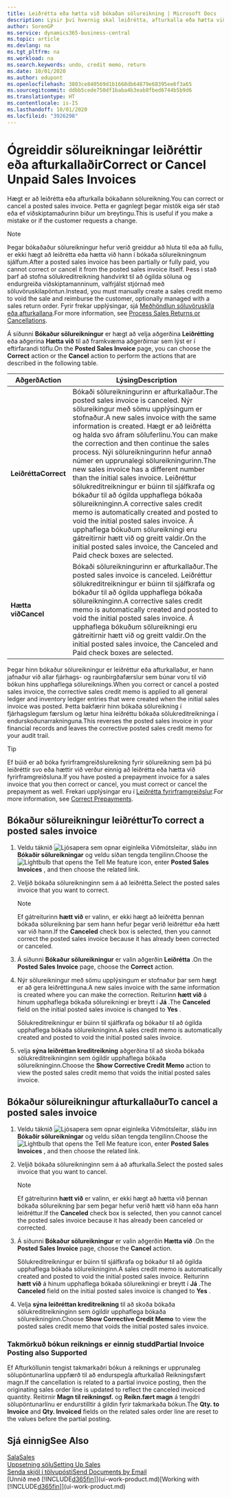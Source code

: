 ```yaml
---
title: Leiðrétta eða hætta við bókaðan sölureikning | Microsoft Docs
description: Lýsir því hvernig skal leiðrétta, afturkalla eða hætta við bókaðan sölureikning og jafna sölukreditreikning.
author: SorenGP
ms.service: dynamics365-business-central
ms.topic: article
ms.devlang: na
ms.tgt_pltfrm: na
ms.workload: na
ms.search.keywords: undo, credit memo, return
ms.date: 10/01/2020
ms.author: edupont
ms.openlocfilehash: 3803ce840569d1b1668db64879e68395ee6f3a65
ms.sourcegitcommit: ddbb5cede750df1baba4b3eab8fbed6744b5b9d6
ms.translationtype: HT
ms.contentlocale: is-IS
ms.lasthandoff: 10/01/2020
ms.locfileid: "3926298"
---
```

# <a name="correct-or-cancel-unpaid-sales-invoices"></a><span data-ttu-id="5234e-103">Ógreiddir sölureikningar leiðréttir eða afturkallaðir</span><span class="sxs-lookup"><span data-stu-id="5234e-103">Correct or Cancel Unpaid Sales Invoices</span></span>

<span data-ttu-id="5234e-104">Hægt er að leiðrétta eða afturkalla bókaðann sölureikning.</span><span class="sxs-lookup"><span data-stu-id="5234e-104">You can correct or cancel a posted sales invoice.</span></span> <span data-ttu-id="5234e-105">Þetta er gagnlegt þegar mistök eiga sér stað eða ef viðskiptamaðurinn biður um breytingu.</span><span class="sxs-lookup"><span data-stu-id="5234e-105">This is useful if you make a mistake or if the customer requests a change.</span></span>

> [!NOTE]  
> <span data-ttu-id="5234e-106">Þegar bókaðaður sölureikningur hefur verið greiddur að hluta til eða að fullu, er ekki hægt að leiðrétta eða hætta við hann í bókaða sölureikningnum sjálfum.</span><span class="sxs-lookup"><span data-stu-id="5234e-106">After a posted sales invoice has been partially or fully paid, you cannot correct or cancel it from the posted sales invoice itself.</span></span> <span data-ttu-id="5234e-107">Þess i stað þarf að stofna sölukreditreikning handvirkt til að ógilda söluna og endurgreiða viðskiptamanninum, valfrjálst stjórnað með söluvöruskilapöntun.</span><span class="sxs-lookup"><span data-stu-id="5234e-107">Instead, you must manually create a sales credit memo to void the sale and reimburse the customer, optionally managed with a sales return order.</span></span> <span data-ttu-id="5234e-108">Fyrir frekar upplýsingar, sjá [Meðhöndlun söluvöruskila eða afturkallana](sales-how-process-sales-returns-cancellations.md).</span><span class="sxs-lookup"><span data-stu-id="5234e-108">For more information, see [Process Sales Returns or Cancellations](sales-how-process-sales-returns-cancellations.md).</span></span>

<span data-ttu-id="5234e-109">Á síðunni **Bókaður sölureikningur** er hægt að velja aðgerðina **Leiðrétting** eða aðgerina **Hætta við** til að framkvæma aðgerðirnar sem lýst er í eftirfarandi töflu.</span><span class="sxs-lookup"><span data-stu-id="5234e-109">On the **Posted Sales Invoice** page, you can choose the **Correct** action or the **Cancel** action to perform the actions that are described in the following table.</span></span>

| <span data-ttu-id="5234e-110">Aðgerð</span><span class="sxs-lookup"><span data-stu-id="5234e-110">Action</span></span> | <span data-ttu-id="5234e-111">Lýsing</span><span class="sxs-lookup"><span data-stu-id="5234e-111">Description</span></span> |
| --- | --- |
| <span data-ttu-id="5234e-112">**Leiðrétta**</span><span class="sxs-lookup"><span data-stu-id="5234e-112">**Correct**</span></span> |<span data-ttu-id="5234e-113">Bókaði sölureikningurinn er afturkallaður.</span><span class="sxs-lookup"><span data-stu-id="5234e-113">The posted sales invoice is canceled.</span></span> <span data-ttu-id="5234e-114">Nýr sölureikingur með sömu upplýsingum er stofnaður.</span><span class="sxs-lookup"><span data-stu-id="5234e-114">A new sales invoice with the same information is created.</span></span> <span data-ttu-id="5234e-115">Hægt er að leiðrétta og halda svo áfram söluferlinu.</span><span class="sxs-lookup"><span data-stu-id="5234e-115">You can make the correction and then continue the sales process.</span></span> <span data-ttu-id="5234e-116">Nýi sölureikningurinn hefur annað númer en upprunalegi sölureikningurinn.</span><span class="sxs-lookup"><span data-stu-id="5234e-116">The new sales invoice has a different number than the initial sales invoice.</span></span> <span data-ttu-id="5234e-117">Leiðréttur sölukreditreikningur er búinn til sjálfkrafa og bókaður til að ógilda upphaflega bókaða sölureikninginn.</span><span class="sxs-lookup"><span data-stu-id="5234e-117">A corrective sales credit memo is automatically created and posted to void the initial posted sales invoice.</span></span> <span data-ttu-id="5234e-118">Á upphaflega bókuðum sölureikningi eru gátreitirnir  hætt við og  greitt valdir.</span><span class="sxs-lookup"><span data-stu-id="5234e-118">On the initial posted sales invoice, the Canceled and Paid check boxes are selected.</span></span> |
| <span data-ttu-id="5234e-119">**Hætta við**</span><span class="sxs-lookup"><span data-stu-id="5234e-119">**Cancel**</span></span> |<span data-ttu-id="5234e-120">Bókaði sölureikningurinn er afturkallaður.</span><span class="sxs-lookup"><span data-stu-id="5234e-120">The posted sales invoice is canceled.</span></span> <span data-ttu-id="5234e-121">Leiðréttur sölukreditreikningur er búinn til sjálfkrafa og bókaður til að ógilda upphaflega bókaða sölureikninginn.</span><span class="sxs-lookup"><span data-stu-id="5234e-121">A corrective sales credit memo is automatically created and posted to void the initial posted sales invoice.</span></span> <span data-ttu-id="5234e-122">Á upphaflega bókuðum sölureikningi eru gátreitirnir  hætt við og  greitt valdir.</span><span class="sxs-lookup"><span data-stu-id="5234e-122">On the initial posted sales invoice, the Canceled and Paid check boxes are selected.</span></span> |

<span data-ttu-id="5234e-123">Þegar hinn bókaður sölureikningur er leiðréttur eða afturkallaður, er hann jafnaður við allar fjárhags- og raunbirgðafærslur sem búnar voru til við bókun hins upphaflega sölureiknings.</span><span class="sxs-lookup"><span data-stu-id="5234e-123">When you correct or cancel a posted sales invoice, the corrective sales credit memo is applied to all general ledger and inventory ledger entries that were created when the initial sales invoice was posted.</span></span> <span data-ttu-id="5234e-124">Þetta bakfærir hinn bókaða sölureikning í fjárhagslegum færslum og lætur hina leiðréttu bókaða sölukreditreikninga í endurskoðunarrakninguna.</span><span class="sxs-lookup"><span data-stu-id="5234e-124">This reverses the posted sales invoice in your financial records and leaves the corrective posted sales credit memo for your audit trail.</span></span>  

> [!TIP]
> <span data-ttu-id="5234e-125">Ef búið er að bóka fyrirframgreiðslureikning fyrir sölureikning sem þá þú leiðréttir svo eða hættir við verður einnig að leiðrétta eða hætta við fyrirframgreiðsluna.</span><span class="sxs-lookup"><span data-stu-id="5234e-125">If you have posted a prepayment invoice for a sales invoice that you then correct or cancel, you must correct or cancel the prepayment as well.</span></span> <span data-ttu-id="5234e-126">Frekari upplýsingar eru í [Leiðrétta fyrirframgreiðslur](finance-how-to-correct-prepayments.md).</span><span class="sxs-lookup"><span data-stu-id="5234e-126">For more information, see [Correct Prepayments](finance-how-to-correct-prepayments.md).</span></span>

## <a name="to-correct-a-posted-sales-invoice"></a><span data-ttu-id="5234e-127">Bókaður sölureikningur leiðréttur</span><span class="sxs-lookup"><span data-stu-id="5234e-127">To correct a posted sales invoice</span></span>

1. <span data-ttu-id="5234e-128">Veldu táknið ![Ljósapera sem opnar eiginleika Viðmótsleitar](media/ui-search/search_small.png "Segðu mér hvað þú vilt gera"), sláðu inn **Bókaðir sölureikningar** og veldu síðan tengda tengilinn.</span><span class="sxs-lookup"><span data-stu-id="5234e-128">Choose the ![Lightbulb that opens the Tell Me feature](media/ui-search/search_small.png "Tell me what you want to do") icon, enter **Posted Sales Invoices** , and then choose the related link.</span></span>  
2. <span data-ttu-id="5234e-129">Veljið bókaða sölureikninginn sem á að leiðrétta.</span><span class="sxs-lookup"><span data-stu-id="5234e-129">Select the posted sales invoice that you want to correct.</span></span>

    > [!NOTE]  
    >   <span data-ttu-id="5234e-130">Ef gátreiturinn **hætt við** er valinn, er ekki hægt að leiðrétta þennan bókaða sölureikning þar sem hann hefur þegar verið leiðréttur eða hætt var við hann.</span><span class="sxs-lookup"><span data-stu-id="5234e-130">If the **Canceled** check box is selected, then you cannot correct the posted sales invoice because it has already been corrected or canceled.</span></span>
3. <span data-ttu-id="5234e-131">Á síðunni **Bókaður sölureikningur** er valin aðgerðin **Leiðrétta** .</span><span class="sxs-lookup"><span data-stu-id="5234e-131">On the **Posted Sales Invoice** page, choose the **Correct** action.</span></span>  
4. <span data-ttu-id="5234e-132">Nýr sölureikningur með sömu upplýsingum er stofnaður þar sem hægt er að gera leiðréttinguna.</span><span class="sxs-lookup"><span data-stu-id="5234e-132">A new sales invoice with the same information is created where you can make the correction.</span></span> <span data-ttu-id="5234e-133">Reiturinn **hætt við** á hinum upphaflega bókaða sölureikningi er breytt í **Já** .</span><span class="sxs-lookup"><span data-stu-id="5234e-133">The **Canceled** field on the initial posted sales invoice is changed to **Yes** .</span></span>

    <span data-ttu-id="5234e-134">Sölukreditreikningur er búinn til sjálfkrafa og bókaður til að ógilda upphaflega bókaða sölureikninginn.</span><span class="sxs-lookup"><span data-stu-id="5234e-134">A sales credit memo is automatically created and posted to void the initial posted sales invoice.</span></span>
5. <span data-ttu-id="5234e-135">velja **sýna leiðréttan kreditreikning** aðgerðina til að skoða bókaða sölukreditreikninginn sem ógildir upphaflega bókaða sölureikninginn.</span><span class="sxs-lookup"><span data-stu-id="5234e-135">Choose the **Show Corrective Credit Memo** action to view the posted sales credit memo that voids the initial posted sales invoice.</span></span>

## <a name="to-cancel-a-posted-sales-invoice"></a><span data-ttu-id="5234e-136">Bókaður sölureikningur afturkallaður</span><span class="sxs-lookup"><span data-stu-id="5234e-136">To cancel a posted sales invoice</span></span>

1. <span data-ttu-id="5234e-137">Veldu táknið ![Ljósapera sem opnar eiginleika Viðmótsleitar](media/ui-search/search_small.png "Segðu mér hvað þú vilt gera"), sláðu inn **Bókaðir sölureikningar** og veldu síðan tengda tengilinn.</span><span class="sxs-lookup"><span data-stu-id="5234e-137">Choose the ![Lightbulb that opens the Tell Me feature](media/ui-search/search_small.png "Tell me what you want to do") icon, enter **Posted Sales Invoices** , and then choose the related link.</span></span>  
2. <span data-ttu-id="5234e-138">Veljið bókaða sölureikninginn sem á að afturkalla.</span><span class="sxs-lookup"><span data-stu-id="5234e-138">Select the posted sales invoice that you want to cancel.</span></span>

    > [!NOTE]  
    >   <span data-ttu-id="5234e-139">Ef gátreiturinn **hætt við** er valinn, er ekki hægt að hætta við þennan bókaða sölureikning þar sem þegar hefur verið hætt við hann eða hann leiðréttur.</span><span class="sxs-lookup"><span data-stu-id="5234e-139">If the **Canceled** check box is selected, then you cannot cancel the posted sales invoice because it has already been canceled or corrected.</span></span>
3. <span data-ttu-id="5234e-140">Á síðunni **Bókaður sölureikningur** er valin aðgerðin **Hætta við** .</span><span class="sxs-lookup"><span data-stu-id="5234e-140">On the **Posted Sales Invoice** page, choose the **Cancel** action.</span></span>

    <span data-ttu-id="5234e-141">Sölukreditreikningur er búinn til sjálfkrafa og bókaður til að ógilda upphaflega bókaða sölureikninginn.</span><span class="sxs-lookup"><span data-stu-id="5234e-141">A sales credit memo is automatically created and posted to void the initial posted sales invoice.</span></span> <span data-ttu-id="5234e-142">Reiturinn **hætt við** á hinum upphaflega bókaða sölureikningi er breytt í **Já** .</span><span class="sxs-lookup"><span data-stu-id="5234e-142">The **Canceled** field on the initial posted sales invoice is changed to **Yes** .</span></span>
4. <span data-ttu-id="5234e-143">Velja **sýna leiðréttan kreditreikning** til að skoða bókaða sölukreditreikninginn sem ógildir upphaflega bókaða sölureikninginn.</span><span class="sxs-lookup"><span data-stu-id="5234e-143">Choose **Show Corrective Credit Memo** to view the posted sales credit memo that voids the initial posted sales invoice.</span></span>

### <a name="partial-invoice-posting-also-supported"></a><span data-ttu-id="5234e-144">Takmörkuð bókun reiknings er einnig studd</span><span class="sxs-lookup"><span data-stu-id="5234e-144">Partial Invoice Posting also Supported</span></span>

<span data-ttu-id="5234e-145">Ef Afturköllunin tengist takmarkaðri bókun á reiknings er upprunaleg sölupöntunarlína uppfærð til að endurspegla afturkallað Reikningsfært magn.</span><span class="sxs-lookup"><span data-stu-id="5234e-145">If the cancellation is related to a partial invoice posting, then the originating sales order line is updated to reflect the canceled invoiced quantity.</span></span> <span data-ttu-id="5234e-146">Reitirnir **Magn til reikningsf.** og **Reikn.fært magn** á tengdri sölupöntunarlínu er endurstilltir á gildin fyrir takmarkaða bókun.</span><span class="sxs-lookup"><span data-stu-id="5234e-146">The **Qty. to Invoice** and **Qty. Invoiced** fields on the related sales order line are reset to the values before the partial posting.</span></span>

## <a name="see-also"></a><span data-ttu-id="5234e-147">Sjá einnig</span><span class="sxs-lookup"><span data-stu-id="5234e-147">See Also</span></span>

[<span data-ttu-id="5234e-148">Sala</span><span class="sxs-lookup"><span data-stu-id="5234e-148">Sales</span></span>](sales-manage-sales.md)  
[<span data-ttu-id="5234e-149">Uppsetning sölu</span><span class="sxs-lookup"><span data-stu-id="5234e-149">Setting Up Sales</span></span>](sales-setup-sales.md)  
[<span data-ttu-id="5234e-150">Senda skjöl í tölvupósti</span><span class="sxs-lookup"><span data-stu-id="5234e-150">Send Documents by Email</span></span>](ui-how-send-documents-email.md)  
<span data-ttu-id="5234e-151">[Unnið með [!INCLUDE[d365fin](includes/d365fin_md.md)]](ui-work-product.md)</span><span class="sxs-lookup"><span data-stu-id="5234e-151">[Working with [!INCLUDE[d365fin](includes/d365fin_md.md)]](ui-work-product.md)</span></span>
